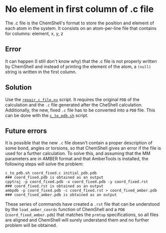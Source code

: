 # No element in first column of .c file

The .c file is the ChemShell's format to store the position and element of each atom in the system. 
It consists on an atom-per-line file that contains for columns: element, x, y, z

## Error
It can happen (I still don't know why) that the .c file is not properly written by ChemShell and 
instead of printing the element of the atom, a `(null)` string is written in the first column.

## Solution
Use the [`repair_c_file.py`](https://github.com/MolBioMedUAB/scripts/blob/main/repair_c_file.py) script.
It requires the original `PDB` of the calculation and the `.c` file generated after the CheShell calculation. 
Additionally, the new, fixed `.c` file has to be converted into a `PDB` file. This can be done with the 
[`c_to_pdb.sh`](https://github.com/MolBioMedUAB/scripts/blob/main/c_to_pdb.sh) script.

## Future errors
It is possible that the new `.c` file doesn't contain a proper description of some bond, angles or torsions, 
so that ChemShell gives an error if the file is used for a further calculation. To solve this, and assuming
that the MM parameters are in AMBER format and that AmberTools is installed, the following steps will solve the problem:

```
c_to_pdb.sh coord_fixed.c initial_pdb.pdb                            ### coord_fixed.pdb is obtained as an output
cpptraj -p coord_fixed.pdb -x coord_fixed.pdb -y coord_fixed.rst     ### coord_fixed.rst is obtained as an output
ambpdb -p coord_fixed.pdb -c coord_fixed.rst > coord_fixed_amber.pdb ### coord_fixed_amber.pdb is obtained as an output
```

These series of commands have created a `.rst` file that can be understood by the `load_amber_coords` function of ChemShell 
and a `PDB` (`coord_fixed_amber.pdb`) that matches the `prmtop` specifications, so all files are aligned and ChemShell will
surely understand them and no further problem will be obtained.

